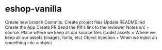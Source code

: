 # eshop-vanilla

Create new branch
Commits:
Create project files
Update README.md
Create the App
Create PR
Send the PR's link to the reviewer
Notes
src = source. Place where we keep all our source files (code)
assets = Where we keep all our assets (images, fonts, etc)
Object Injection = When we inject an something into a object
